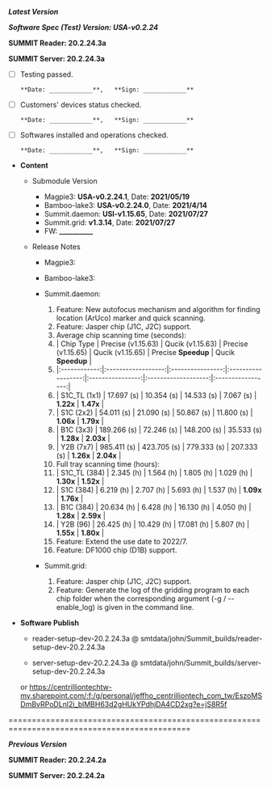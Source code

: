 




***Latest Version***

***Software Spec (Test) Version: USA-v0.2.24***

**SUMMIT Reader: 20.2.24.3a**

**SUMMIT Server: 20.2.24.3a**

* [ ] Testing passed.

      **Date: ____________**,   **Sign: ____________**

* [ ] Customers' devices status checked.

      **Date: ____________**,   **Sign: ____________**

* [ ] Softwares installed and operations checked.

      **Date: ____________**,   **Sign: ____________**

*  **Content**  
    *  Submodule Version  
        *  Magpie3: **USA-v0.2.24.1**,          Date: **2021/05/19**  
        *  Bamboo-lake3: **USA-v0.2.24.0**,          Date: **2021/4/14**  
        *  Summit.daemon: **USI-v1.15.65**,          Date: **2021/07/27**  
        *  Summit.grid: **v1.3.14**,          Date: **2021/07/27**  
        *  FW: **__________**

    *  Release Notes  
        *  Magpie3:
  
        *  Bamboo-lake3:
  
        *  Summit.daemon:  
            1. Feature: New autofocus mechanism and algorithm for finding location (ArUco) marker and quick scanning.  
            2. Feature: Jasper chip (J1C, J2C) support.  
            3. Average chip scanning time (seconds):  
            4. | Chip Type    | Precise (v1.15.63) | Qucik (v1.15.63) | Precise (v1.15.65) | Qucik (v1.15.65) | Precise **Speedup** | Qucik **Speedup** |  
            5. |:------------:|:------------------:|:----------------:|:------------------:|:----------------:|:-------------------:|:-----------------:|  
            6. | S1C_TL (1x1) | 17.697 (s)         | 10.354 (s)       | 14.533 (s)         | 7.067 (s)        | **1.22x**           | **1.47x**         |  
            7. | S1C (2x2)    | 54.011 (s)         | 21.090 (s)       | 50.867 (s)         | 11.800 (s)       | **1.06x**           | **1.79x**         |  
            8. | B1C (3x3)    | 189.266 (s)        | 72.246 (s)       | 148.200 (s)        | 35.533 (s)       | **1.28x**           | **2.03x**         |  
            9. | Y2B (7x7)    | 985.411 (s)        | 423.705 (s)      | 779.333 (s)        | 207.333 (s)      | **1.26x**           | **2.04x**         |  
            10. Full tray scanning time (hours):  
            11. | S1C_TL (384) | 2.345 (h)          | 1.564 (h)        | 1.805 (h)          | 1.029 (h)        | **1.30x**           | **1.52x**         |  
            12. | S1C (384)    | 6.219 (h)          | 2.707 (h)        | 5.693 (h)          | 1.537 (h)        | **1.09x**           | **1.76x**         |  
            13. | B1C (384)    | 20.634 (h)         | 6.428 (h)        | 16.130 (h)         | 4.050 (h)        | **1.28x**           | **2.59x**         |  
            14. | Y2B (96)     | 26.425 (h)         | 10.429 (h)       | 17.081 (h)         | 5.807 (h)        | **1.55x**           | **1.80x**         |  
            15. Feature: Extend the use date to 2022/7.  
            16. Feature: DF1000 chip (D1B) support.
  
        *  Summit.grid:  
            1. Feature: Jasper chip (J1C, J2C) support.  
            2. Feature: Generate the log of the gridding program to each chip folder when the corresponding argument (-g / --enable_log) is given in the command line.
  
* **Software Publish** 

    * reader-setup-dev-20.2.24.3a @ smtdata/john/Summit_builds/reader-setup-dev-20.2.24.3a

    * server-setup-dev-20.2.24.3a @ smtdata/john/Summit_builds/server-setup-dev-20.2.24.3a

    or https://centrilliontechtw-my.sharepoint.com/:f:/g/personal/jeffho_centrilliontech_com_tw/EszoMSDmBvRPoDLnl2i_blMBH63d2gHUkYPdhjDA4CD2xg?e=jS8R5f

=============================================================================================

***Previous Version***

**SUMMIT Reader: 20.2.24.2a**

**SUMMIT Server: 20.2.24.2a**